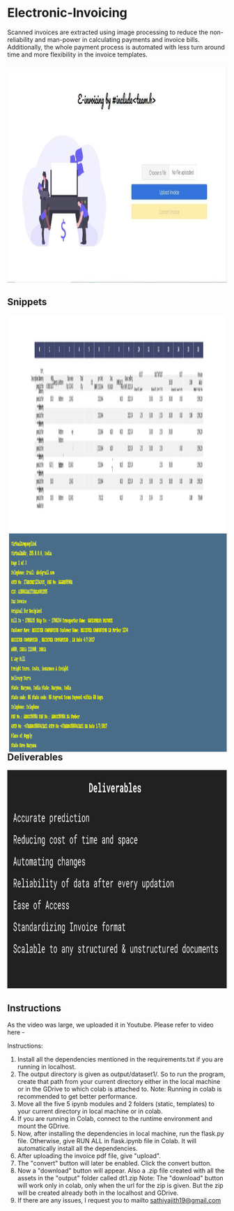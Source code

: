 # Electronic-Invoicing 
Scanned invoices are extracted using image processing to reduce the non-reliability and man-power in calculating payments and invoice bills. Additionally, the whole payment process is automated with less turn around time and more flexibility in the invoice templates.

<img width="1000" height="500" src="images/web.jpg">

## Snippets
<img align="left" width="500" height="500" src="images/snippets/dataset1/desttable1.jpg">
<img align="right" width="500" height="500" src="images/snippets/dataset1/desttext1.png">

## Deliverables
<img width="1000" height="500" src="images/deliverables.jpg">

## Instructions 
As the video was large, we uploaded it in Youtube.
Please refer to video here - 

Instructions:
1) Install all the dependencies mentioned in the requirements.txt if you are running in localhost. 
2) The output directory is given as output/dataset1/. So to run the program, create that path from your current directory either in the local machine or in the GDrive to which colab is attached to.
	Note: Running in colab is recommended to get better performance.
4) Move all the five 5 ipynb modules and 2 folders (static, templates) to your current directory in local machine or in colab.
5) If you are running in Colab, connect to the runtime environment and mount the GDrive.
6) Now, after installing the dependencies in local machine, run the flask.py file. Otherwise, give RUN ALL in flask.ipynb file in Colab. It will automatically install all the dependencies.
7) After uploading the invoice pdf file, give "upload".
8) The "convert" button will later be enabled. Click the convert button.
9) Now a "download" button will appear. Also a .zip file created with all the assets in the "output" folder called dt1.zip
	Note: The "download" button will work only in colab, only when the url for the zip is given. But the zip will be created already both in the localhost and GDrive.
10) If there are any issues, I request you to mailto sathiyajith19@gmail.com
